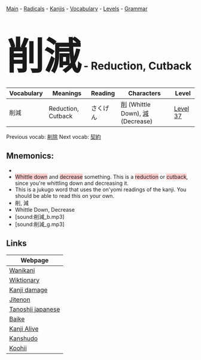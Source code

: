 <style> bigfont {font-size: 100px}</style>
[Main](../README.md) -
[Radicals](../radicals.md) -
[Kanjis](../kanjis.md) -
[Vocabulary](../vocabulary.md) -
[Levels](../levels.md) -
[Grammar](../grammar.md)
# <bigfont> 削減</bigfont> - Reduction, Cutback 

| Vocabulary | Meanings | Reading | Characters | Level |
| --- | --- | --- | --- | --- |
| 削減 | Reduction, Cutback | さくげん |  [削](../kanjis/削.md) (Whittle Down), [減](../kanjis/減.md) (Decrease) | [Level 37](../levels/wk_level37.md) |

Previous vocab: [削除](削除.md) Next vocab: [契約](契約.md) 

## Mnemonics:

* 
* <span style="background-color:#ffcccb"> Whittle down</span> and <span style="background-color:#ffcccb"> decrease</span> something. This is a <span style="background-color:#ffcccb"> reduction</span> or <span style="background-color:#ffcccb"> cutback</span>, since you're whittling down and decreasing it.
* This is a jukugo word that uses the on'yomi readings of the kanji. You should be able to read this on your own.
* 削, 減
* Whittle Down, Decrease
* [sound:削減_b.mp3]
* [sound:削減_g.mp3]


## Links 

| Webpage |
| --- |
| [Wanikani          ](https://www.wanikani.com/kanji/削減) |
| [Wiktionary        ](https://en.wiktionary.org/wiki/削減) |
| [Kanji damage      ](http://www.kanjidamage.com/kanji/search?utf8=✓&q=削減) |
| [Jitenon           ](https://jitenon.com/kanji/削減) |
| [Tanoshii japanese ](https://www.tanoshiijapanese.com/dictionary/kanji.cfm?k=削減) |
| [Baike             ](https://baike.baidu.com/item/削減) |
| [Kanji Alive       ](https://app.kanjialive.com/削減) |
| [Kanshudo          ](https://www.kanshudo.com/searchmn?q=削減) |
| [Koohii            ](https://kanji.koohii.com/study/kanji/削減) |
